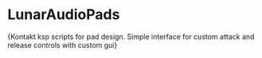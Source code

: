 # LunarAudioPads
{Kontakt ksp scripts for pad design. Simple interface for custom attack and release controls with custom gui}

